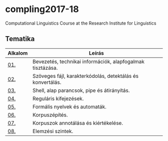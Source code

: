 # compling2017-18
Computational Linguistics Course at the Research Institute for Linguistics

## Tematika

| Alkalom | Leírás |
|---------|--------|
| [01.](https://github.com/m-ivan/compling/tree/master/01.Intro) | Bevezetés, technikai információk, alapfogalmak tisztázása. |
| [02.](https://github.com/m-ivan/compling/tree/master/02.CharEncodings) | Szöveges fájl, karakterkódolás, detektálás és konvertálás. |
| [03.](https://github.com/m-ivan/compling/tree/master/03.Shell) | Shell, alap parancsok, pipe és átirányítás. |
| [04.](https://github.com/m-ivan/compling/tree/master/04.Regex) | Reguláris kifejezések. |
| [05.](https://github.com/m-ivan/compling/tree/master/05.Automata) | Formális nyelvek és automaták. |
| [06.](https://github.com/m-ivan/compling/tree/master/06.CorpusBuilding) | Korpuszépítés. |
| [07.](https://github.com/m-ivan/compling/tree/master/07.CorpusAnnotation) | Korpuszok annotálása és kiértékelése. |
| [08.](https://github.com/m-ivan/compling/tree/master/08.AnnotationLevels) | Elemzési szintek. |
